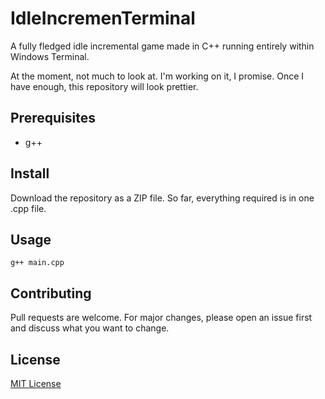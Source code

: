 # IdleIncremenTerminal
A fully fledged idle incremental game made in C++ running entirely within Windows Terminal.

At the moment, not much to look at. I'm working on it, I promise. Once I have enough, this repository will look prettier.

## Prerequisites
- g++

## Install
Download the repository as a ZIP file. So far, everything required is in one .cpp file.

## Usage
```
g++ main.cpp
```

## Contributing
Pull requests are welcome. For major changes, please open an issue first and discuss what you want to change.

## License
[MIT License](https://choosealicense.com/licenses/mit/)
